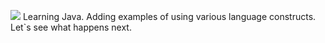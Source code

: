 <a href="https://codeclimate.com/github/killdom2/javaTutorial/maintainability"><img src="https://api.codeclimate.com/v1/badges/77c56c775e15a5c06684/maintainability" /></a>
Learning Java. Adding examples of using various language constructs. Let`s see what happens next.
